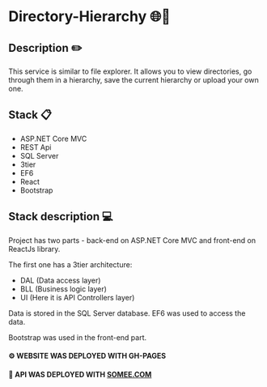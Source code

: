 # Directory-Hierarchy 🌐📁
## Description ✏️

This service is similar to file explorer. It allows you to view directories, go through them in a hierarchy, save the current hierarchy or upload your own one.

## Stack 📋
- ASP.NET Core MVC
- REST Api
- SQL Server
- 3tier
- EF6
- React
- Bootstrap 

## Stack description 💻
Project has two parts - back-end on ASP.NET Core MVC and front-end on ReactJs library.

The first one has a 3tier architecture:

- DAL (Data access layer)
- BLL (Business logic layer)
- UI (Here it is API Controllers layer)

Data is stored in the SQL Server database. EF6 was used to access the data.

Bootstrap was used in the front-end part.
#### ⚙️ WEBSITE WAS DEPLOYED WITH GH-PAGES
#### 🔨 API WAS DEPLOYED WITH  [SOMEE.COM](https://www.somee.com)
